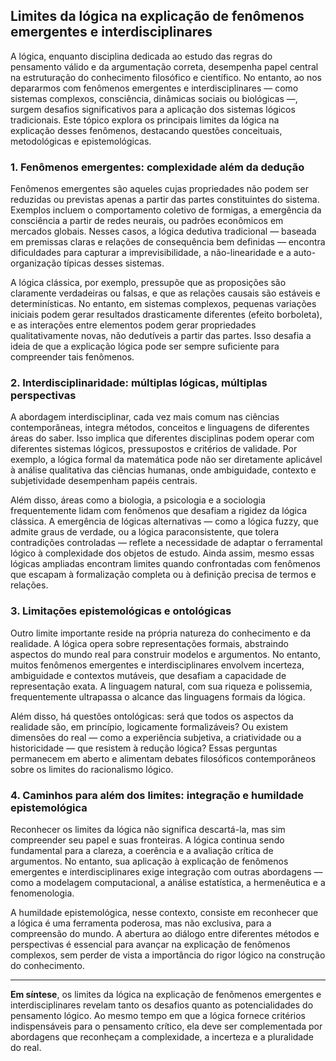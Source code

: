 
## Limites da lógica na explicação de fenômenos emergentes e interdisciplinares

A lógica, enquanto disciplina dedicada ao estudo das regras do pensamento válido e da argumentação correta, desempenha papel central na estruturação do conhecimento filosófico e científico. No entanto, ao nos depararmos com fenômenos emergentes e interdisciplinares — como sistemas complexos, consciência, dinâmicas sociais ou biológicas —, surgem desafios significativos para a aplicação dos sistemas lógicos tradicionais. Este tópico explora os principais limites da lógica na explicação desses fenômenos, destacando questões conceituais, metodológicas e epistemológicas.

### 1. Fenômenos emergentes: complexidade além da dedução

Fenômenos emergentes são aqueles cujas propriedades não podem ser reduzidas ou previstas apenas a partir das partes constituintes do sistema. Exemplos incluem o comportamento coletivo de formigas, a emergência da consciência a partir de redes neurais, ou padrões econômicos em mercados globais. Nesses casos, a lógica dedutiva tradicional — baseada em premissas claras e relações de consequência bem definidas — encontra dificuldades para capturar a imprevisibilidade, a não-linearidade e a auto-organização típicas desses sistemas.

A lógica clássica, por exemplo, pressupõe que as proposições são claramente verdadeiras ou falsas, e que as relações causais são estáveis e determinísticas. No entanto, em sistemas complexos, pequenas variações iniciais podem gerar resultados drasticamente diferentes (efeito borboleta), e as interações entre elementos podem gerar propriedades qualitativamente novas, não dedutíveis a partir das partes. Isso desafia a ideia de que a explicação lógica pode ser sempre suficiente para compreender tais fenômenos.

### 2. Interdisciplinaridade: múltiplas lógicas, múltiplas perspectivas

A abordagem interdisciplinar, cada vez mais comum nas ciências contemporâneas, integra métodos, conceitos e linguagens de diferentes áreas do saber. Isso implica que diferentes disciplinas podem operar com diferentes sistemas lógicos, pressupostos e critérios de validade. Por exemplo, a lógica formal da matemática pode não ser diretamente aplicável à análise qualitativa das ciências humanas, onde ambiguidade, contexto e subjetividade desempenham papéis centrais.

Além disso, áreas como a biologia, a psicologia e a sociologia frequentemente lidam com fenômenos que desafiam a rigidez da lógica clássica. A emergência de lógicas alternativas — como a lógica fuzzy, que admite graus de verdade, ou a lógica paraconsistente, que tolera contradições controladas — reflete a necessidade de adaptar o ferramental lógico à complexidade dos objetos de estudo. Ainda assim, mesmo essas lógicas ampliadas encontram limites quando confrontadas com fenômenos que escapam à formalização completa ou à definição precisa de termos e relações.

### 3. Limitações epistemológicas e ontológicas

Outro limite importante reside na própria natureza do conhecimento e da realidade. A lógica opera sobre representações formais, abstraindo aspectos do mundo real para construir modelos e argumentos. No entanto, muitos fenômenos emergentes e interdisciplinares envolvem incerteza, ambiguidade e contextos mutáveis, que desafiam a capacidade de representação exata. A linguagem natural, com sua riqueza e polissemia, frequentemente ultrapassa o alcance das linguagens formais da lógica.

Além disso, há questões ontológicas: será que todos os aspectos da realidade são, em princípio, logicamente formalizáveis? Ou existem dimensões do real — como a experiência subjetiva, a criatividade ou a historicidade — que resistem à redução lógica? Essas perguntas permanecem em aberto e alimentam debates filosóficos contemporâneos sobre os limites do racionalismo lógico.

### 4. Caminhos para além dos limites: integração e humildade epistemológica

Reconhecer os limites da lógica não significa descartá-la, mas sim compreender seu papel e suas fronteiras. A lógica continua sendo fundamental para a clareza, a coerência e a avaliação crítica de argumentos. No entanto, sua aplicação à explicação de fenômenos emergentes e interdisciplinares exige integração com outras abordagens — como a modelagem computacional, a análise estatística, a hermenêutica e a fenomenologia.

A humildade epistemológica, nesse contexto, consiste em reconhecer que a lógica é uma ferramenta poderosa, mas não exclusiva, para a compreensão do mundo. A abertura ao diálogo entre diferentes métodos e perspectivas é essencial para avançar na explicação de fenômenos complexos, sem perder de vista a importância do rigor lógico na construção do conhecimento.

---

**Em síntese**, os limites da lógica na explicação de fenômenos emergentes e interdisciplinares revelam tanto os desafios quanto as potencialidades do pensamento lógico. Ao mesmo tempo em que a lógica fornece critérios indispensáveis para o pensamento crítico, ela deve ser complementada por abordagens que reconheçam a complexidade, a incerteza e a pluralidade do real.
```
